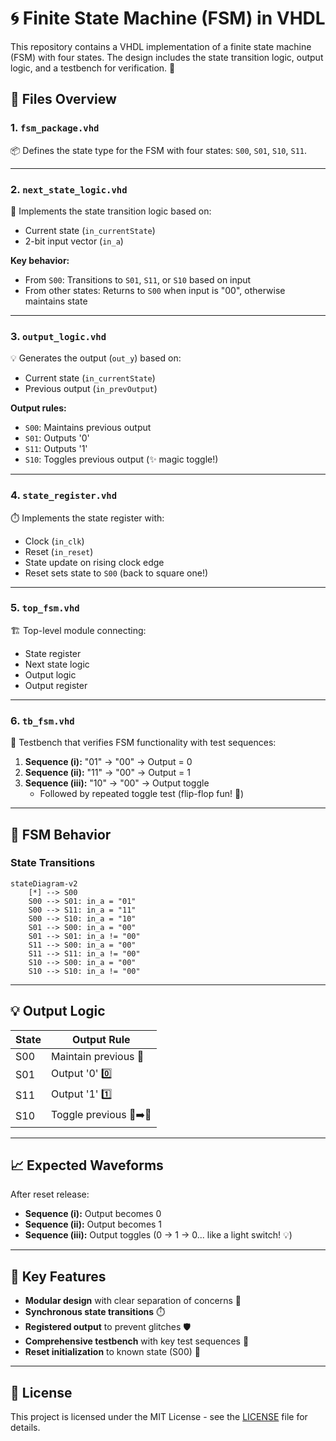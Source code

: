 # 🌀 Finite State Machine (FSM) in VHDL

This repository contains a VHDL implementation of a finite state machine (FSM) with four states. The design includes the state transition logic, output logic, and a testbench for verification. 🚀

## 📂 Files Overview

### 1. `fsm_package.vhd`
📦 Defines the state type for the FSM with four states: `S00`, `S01`, `S10`, `S11`.

---

### 2. `next_state_logic.vhd`
🔄 Implements the state transition logic based on:
- Current state (`in_currentState`)
- 2-bit input vector (`in_a`)

**Key behavior:**
- From `S00`: Transitions to `S01`, `S11`, or `S10` based on input
- From other states: Returns to `S00` when input is "00", otherwise maintains state

---

### 3. `output_logic.vhd`
💡 Generates the output (`out_y`) based on:
- Current state (`in_currentState`)
- Previous output (`in_prevOutput`)

**Output rules:**
- `S00`: Maintains previous output
- `S01`: Outputs '0'
- `S11`: Outputs '1'
- `S10`: Toggles previous output (✨ magic toggle!)

---

### 4. `state_register.vhd`
⏱️ Implements the state register with:
- Clock (`in_clk`)
- Reset (`in_reset`)
- State update on rising clock edge
- Reset sets state to `S00` (back to square one!)

---

### 5. `top_fsm.vhd`
🏗️ Top-level module connecting:
- State register
- Next state logic
- Output logic
- Output register

---

### 6. `tb_fsm.vhd`
🧪 Testbench that verifies FSM functionality with test sequences:

1. **Sequence (i):** "01" → "00" → Output = 0  
2. **Sequence (ii):** "11" → "00" → Output = 1  
3. **Sequence (iii):** "10" → "00" → Output toggle  
   - Followed by repeated toggle test (flip-flop fun! 🤹)
---
## 🤖 FSM Behavior

### State Transitions

```mermaid
stateDiagram-v2
    [*] --> S00
    S00 --> S01: in_a = "01"
    S00 --> S11: in_a = "11"
    S00 --> S10: in_a = "10"
    S01 --> S00: in_a = "00"
    S01 --> S01: in_a != "00"
    S11 --> S00: in_a = "00"
    S11 --> S11: in_a != "00"
    S10 --> S00: in_a = "00"
    S10 --> S10: in_a != "00"
```
---
## 💡 Output Logic

| State | Output Rule           |
|-------|-----------------------------|
| S00   | Maintain previous     🔄    |
| S01   | Output '0'            0️⃣    |
| S11   | Output '1'            1️⃣    |
| S10   | Toggle previous       🔄➡️🔀 |
---
## 📈 Expected Waveforms

After reset release:
- **Sequence (i):** Output becomes 0  
- **Sequence (ii):** Output becomes 1  
- **Sequence (iii):** Output toggles (0 → 1 → 0... like a light switch! 💡)
---
## 🌟 Key Features

- **Modular design** with clear separation of concerns 🧩  
- **Synchronous state transitions** ⏱️  
- **Registered output** to prevent glitches 🛡️  
- **Comprehensive testbench** with key test sequences 🧪  
- **Reset initialization** to known state (S00) 🔄  
---
## 📜 License

This project is licensed under the MIT License - see the [LICENSE](LICENSE) file for details.
